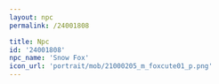 ```yaml
---
layout: npc
permalink: /24001808

title: Npc
id: '24001808'
npc_name: 'Snow Fox'
icon_url: 'portrait/mob/21000205_m_foxcute01_p.png'
---
```

